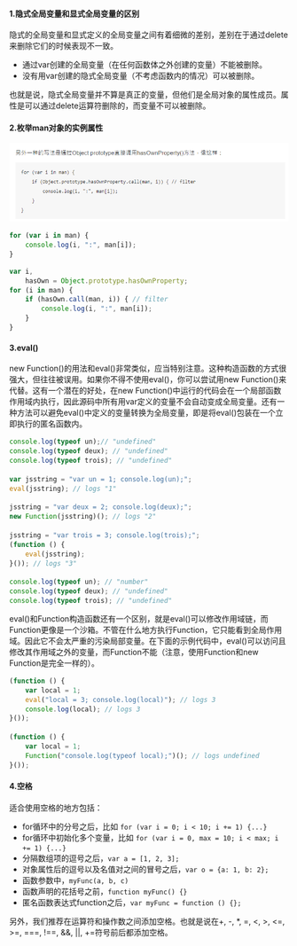 #### **1.隐式全局变量和显式全局变量的区别**

隐式的全局变量和显式定义的全局变量之间有着细微的差别，差别在于通过delete来删除它们的时候表现不一致。

* 通过var创建的全局变量（在任何函数体之外创建的变量）不能被删除。
* 没有用var创建的隐式全局变量（不考虑函数内的情况）可以被删除。

也就是说，隐式全局变量并不算是真正的变量，但他们是全局对象的属性成员。属性是可以通过delete运算符删除的，而变量不可以被删除。

#### **2.枚举man对象的实例属性**

![](/assets/import2-1.png)

```js
for (var i in man) {
    console.log(i, ":", man[i]);
}
```

```js
var i,
    hasOwn = Object.prototype.hasOwnProperty;
for (i in man) {
    if (hasOwn.call(man, i)) { // filter
        console.log(i, ":", man[i]);
    }
}
```

#### **3.eval\(\)**

new Function\(\)的用法和eval\(\)非常类似，应当特别注意。这种构造函数的方式很强大，但往往被误用。如果你不得不使用eval\(\)，你可以尝试用new Function\(\)来代替。这有一个潜在的好处，在new Function\(\)中运行的代码会在一个局部函数作用域内执行，因此源码中所有用var定义的变量不会自动变成全局变量。还有一种方法可以避免eval\(\)中定义的变量转换为全局变量，即是将eval\(\)包装在一个立即执行的匿名函数内。

```js
console.log(typeof un);// "undefined"
console.log(typeof deux); // "undefined"
console.log(typeof trois); // "undefined"

var jsstring = "var un = 1; console.log(un);";
eval(jsstring); // logs "1"

jsstring = "var deux = 2; console.log(deux);";
new Function(jsstring)(); // logs "2"

jsstring = "var trois = 3; console.log(trois);";
(function () {
    eval(jsstring);
}()); // logs "3"

console.log(typeof un); // "number"
console.log(typeof deux); // "undefined"
console.log(typeof trois); // "undefined"
```

eval\(\)和Function构造函数还有一个区别，就是eval\(\)可以修改作用域链，而Function更像是一个沙箱。不管在什么地方执行Function，它只能看到全局作用域。因此它不会太严重的污染局部变量。在下面的示例代码中，eval\(\)可以访问且修改其作用域之外的变量，而Function不能（注意，使用Function和new Function是完全一样的）。

```js
(function () {
    var local = 1;
    eval("local = 3; console.log(local)"); // logs 3
    console.log(local); // logs 3
}());

(function () {
    var local = 1;
    Function("console.log(typeof local);")(); // logs undefined
}());
```

#### **4.空格**

适合使用空格的地方包括：

* for循环中的分号之后，比如 `for (var i = 0; i < 10; i += 1) {...}`
* for循环中初始化多个变量，比如 `for (var i = 0, max = 10; i < max; i += 1) {...}`
* 分隔数组项的逗号之后，`var a = [1, 2, 3];`
* 对象属性后的逗号以及名值对之间的冒号之后，`var o = {a: 1, b: 2};`
* 函数参数中，`myFunc(a, b, c)`
* 函数声明的花括号之前，`function myFunc() {}`
* 匿名函数表达式function之后，`var myFunc = function () {};`

另外，我们推荐在运算符和操作数之间添加空格。也就是说在+, -, \*, =, &lt;, &gt;, &lt;=, &gt;=, ===, !==, &&, \|\|, +=符号前后都添加空格。

